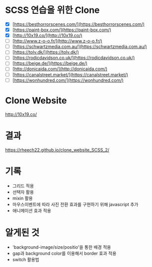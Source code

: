 # SCSS 연습을 위한 Clone

-   [x] [https://besthorrorscenes.com/](https://besthorrorscenes.com/)
-   [x] [https://paint-box.com/](https://paint-box.com/)
-   [x] [http://10x19.co/](http://10x19.co/)
-   [ ] [http://www.z-o-o.fr/](http://www.z-o-o.fr/)
-   [ ] [https://schwartzmedia.com.au/](https://schwartzmedia.com.au/)
-   [ ] [https://tolv.dk/](https://tolv.dk/)
-   [ ] [https://rodicdavidson.co.uk/](https://rodicdavidson.co.uk/)
-   [ ] [https://beige.de/](https://beige.de/)
-   [ ] [http://donicaida.com/](http://donicaida.com/)
-   [ ] [https://canalstreet.market/](https://canalstreet.market/)
-   [ ] [https://wonhundred.com/](https://wonhundred.com/)

# Clone Website

http://10x19.co/

# 결과

https://rheech22.github.io/clone_website_SCSS_2/

# 기록

-  그리드 적용
-  선택자 활용
-  mixin 활용
-  마우스이벤트에 따라 사진 전환 효과를 구현하기 위해 javascript 추가
-  애니메이션 효과 적용

# 알게된 것

- 'background-image/size/positio'을 통한 배경 적용
- gap과 background color를 이용해서 border 효과 적용
- switch 활용법
